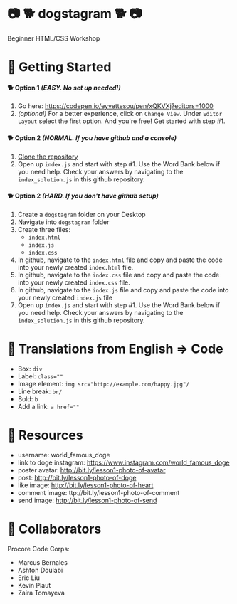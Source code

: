 # :camera: :dog2: dogstagram :dog2: :camera: 
Beginner HTML/CSS Workshop

# :star2: Getting Started
#### :dog2: Option 1 _(EASY. No set up needed!)_
1. Go here: https://codepen.io/eyvettesou/pen/xQKVXj?editors=1000
2. _(optional)_ For a better experience, click on `Change View`. Under `Editor Layout` select the first option. And you're free! Get started with step #1.

#### :dog2: Option 2 _(NORMAL. If you have github and a console)_
1. [Clone the repository](https://help.github.com/articles/cloning-a-repository/)
2. Open up `index.js` and start with step #1. Use the Word Bank below if you need help. Check your answers by navigating to the `index_solution.js` in this github repository.

#### :dog2: Option 2 _(HARD. If you don't have github setup)_
1. Create a `dogstagram` folder on your Desktop
2. Navigate into `dogstagram` folder
3. Create three files:
    * `index.html`
    * `index.js`
    * `index.css`
4. In github, navigate to the `index.html` file and copy and paste the code into your newly created `index.html` file.
5. In github, navigate to the `index.css` file and copy and paste the code into your newly created `index.css` file.
6. In github, navigate to the `index.js` file and copy and paste the code into your newly created `index.js` file
7. Open up `index.js` and start with step #1. Use the Word Bank below if you need help. Check your answers by navigating to the `index_solution.js` in this github repository.

# :star2: Translations from English => Code
* Box: `div`
* Label: `class=""`
* Image element: `img src="http://example.com/happy.jpg"/`
* Line break: `br/`
* Bold: `b`
* Add a link: `a href=""`

# :star2: Resources
* username: world_famous_doge
* link to doge instagram: https://www.instagram.com/world_famous_doge
* poster avatar: http://bit.ly/lesson1-photo-of-avatar
* post: http://bit.ly/lesson1-photo-of-doge
* like image: http://bit.ly/lesson1-photo-of-heart
* comment image: ttp://bit.ly/lesson1-photo-of-comment
* send image: http://bit.ly/lesson1-photo-of-send

# :star2: Collaborators
Procore Code Corps:
* Marcus Bernales
* Ashton Doulabi
* Eric Liu
* Kevin Plaut
* Zaira Tomayeva
